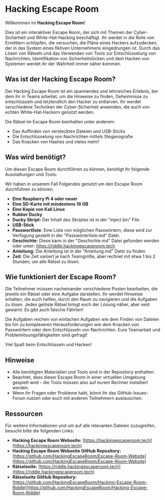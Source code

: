 
# Hacking Escape Room

Willkommen im **Hacking Escape Room**! 

Dies ist ein interaktiver Escape Room, der sich mit Themen der Cyber-Sicherheit und White-Hat-Hacking beschäftigt. Ihr werdet in die Rolle von Ermittlern schlüpfen, die versuchen, die Pläne eines Hackers aufzudecken, der in das System eines fiktiven Unternehmens eingedrungen ist. Durch das Lösen von Rätseln und das Verwenden von Tools zur Entschlüsselung von Nachrichten, Identifikation von Sicherheitslücken und dem Hacken von Systemen werdet ihr der Wahrheit immer näher kommen.

## Was ist der Hacking Escape Room?

Der Hacking Escape Room ist ein spannendes und lehrreiches Erlebnis, bei dem ihr in Teams arbeitet, um die Hinweise zu finden, Geheimnisse zu entschlüsseln und letztendlich den Hacker zu entlarven. Ihr werdet verschiedene Techniken der Cyber-Sicherheit anwenden, die auch von echten White-Hat-Hackern genutzt werden.

Die Rätsel im Escape Room beinhalten unter anderem:

- Das Auffinden von versteckten Dateien und USB-Sticks
- Die Entschlüsselung von Nachrichten mittels Steganografie
- Das Knacken von Hashes und vieles mehr!

## Was wird benötigt?

Um diesen Escape Room durchführen zu können, benötigt ihr folgende Ausstattungen und Tools:

Wir haben in unserem Fall Folgendes genutzt um den Escape Room durchführen zu können.

- **Eine Raspberry Pi 4 oder neuer** 
- **Eine SD-Karte mit mindestens 16 GB**
- **Eine Kopie von Kali Linux**
- **Rubber Ducky** 
- **Ducky Skript:** Der Inhalt des Skriptes ist in der "inject.bin" File. 
- **USB-Stick**
- **Passwortliste**: Eine Liste von möglichen Passwörtern, diese wird zur Verfügung gestellt in der "Passwörterliste.md" Datei.
- **Geschichte:** Diese kann in der "Geschichte.md" Datei gefunden werden oder unter: https://riddle.hackingescaperoom.tech
- **Anleitung:** Die Anleitung ist in der "Anleitung.md" Datei zu finden 
- **Zeit**: Die Zeit variiert je nach Teamgröße, aber rechnet mit etwa 1 bis 2 Stunden, um alle Rätsel zu lösen.

## Wie funktioniert der Escape Room?

Die Teilnehmer müssen nacheinander verschiedene Posten bearbeiten, die jeweils ein Rätsel oder eine Aufgabe darstellen. Ihr werdet Hinweise erhalten, die euch helfen, durch den Raum zu navigieren und die Aufgaben zu lösen. Jedes gelöste Rätsel bringt euch der Lösung näher, aber seid gewarnt: Es gibt auch falsche Fährten!

Die Aufgaben reichen von einfachen Aufgaben wie dem Finden von Dateien bis hin zu komplexeren Herausforderungen wie dem Knacken von Passwörtern oder dem Entschlüsseln von Nachrichten. Eure Teamarbeit und Problemlösungsfähigkeiten sind gefragt!

Viel Spaß beim Entschlüsseln und Hacken!

## Hinweise

- Alle benötigten Materialien und Tools sind in der Repository enthalten.
- Beachtet, dass dieser Escape Room in einer virtuellen Umgebung gespielt wird – die Tools müssen also auf eurem Rechner installiert werden.
- Wenn ihr Fragen oder Probleme habt, könnt ihr das GitHub-Issues-Forum nutzen oder euch mit anderen Teilnehmern austauschen.

## Ressourcen

Für weitere Informationen und um auf alle relevanten Dateien zuzugreifen, besucht bitte die folgenden Links:

- **Hacking Escape Room Webseite:** [https://hackingescaperoom.tech](https://hackingescaperoom.tech)
- **Hacking Escape Room Webseite GitHub Repository:** [https://github.com/HackingEscapeRoom/Escape-Room-Website](https://github.com/HackingEscapeRoom/Escape-Room-Website)
- **Rätselseite:** [https://riddle.hackingescaperoom.tech](https://riddle.hackingescaperoom.tech)
- **Rätselseite GitHub Repository:** [https://github.com/HackingEscapeRoom/Hacking-Escape-Room-Riddle](https://github.com/HackingEscapeRoom/Hacking-Escape-Room-Riddle)
